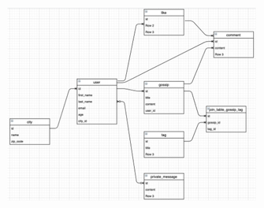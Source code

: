 ![Alt Text](https://github.com/falyhery/the-gossip-project-bdd-models/blob/master/lib/assets/gossip_project_erd_bdd.png)